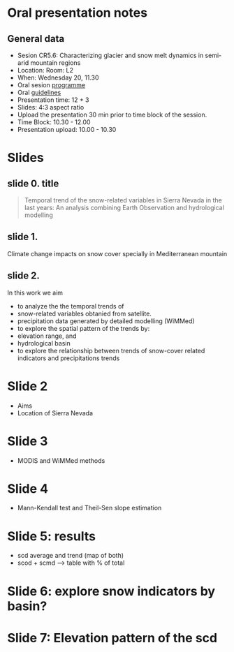 # Oral presentation notes

## General data 
* Sesion CR5.6: Characterizing glacier and snow melt dynamics in semi-arid mountain regions 
* Location: Room: L2 
* When: Wednesday 20, 11.30
* Oral sesion [programme](http://meetingorganizer.copernicus.org/EGU2016/orals/21476) 
* Oral [guidelines](http://egu2016.eu/guidelines/presenter_guidelines_oral.html) 
* Presentation time: 12 + 3 
* Slides: 4:3 aspect ratio 
* Upload the presentation 30 min prior to time block of the session. 
 * Time Block: 10.30 - 12.00 
 * Presentation upload: 10.00 - 10.30 

# Slides 

## slide 0. title 

> Temporal trend of the snow-related variables in Sierra Nevada in the last years: An analysis combining Earth Observation and hydrological modelling 

## slide 1. 
Climate change impacts on snow cover specially in Mediterranean mountain 

## slide 2. 
In this work we aim
* to analyze the the temporal trends of 
 * snow-related variables obtanied from satellite. 
 * precipitation data generated by detailed modelling (WiMMed)
* to explore the spatial pattern of the trends by:
 * elevation range, and 
 * hydrological basin 
* to explore the relationship between trends of snow-cover related indicators and precipitations trends 





# Slide 2
* Aims 
* Location of Sierra Nevada 

# Slide 3
* MODIS and WiMMed methods

# Slide 4 
* Mann-Kendall test and Theil-Sen slope estimation 

# Slide 5: results 
* scd average and trend (map of both)
* scod + scmd --> table with % of total 

# Slide 6: explore snow indicators by basin? 

# Slide 7: Elevation pattern of the scd 




